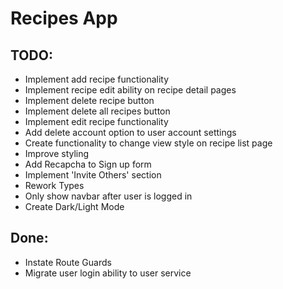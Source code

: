 # Recipes App

## TODO:
- Implement add recipe functionality
- Implement recipe edit ability on recipe detail pages
- Implement delete recipe button
- Implement delete all recipes button
- Implement edit recipe functionality
- Add delete account option to user account settings
- Create functionality to change view style on recipe list page
- Improve styling
- Add Recapcha to Sign up form
- Implement 'Invite Others' section
- Rework Types
- Only show navbar after user is logged in
- Create Dark/Light Mode

## Done:
- Instate Route Guards
- Migrate user login ability to user service
